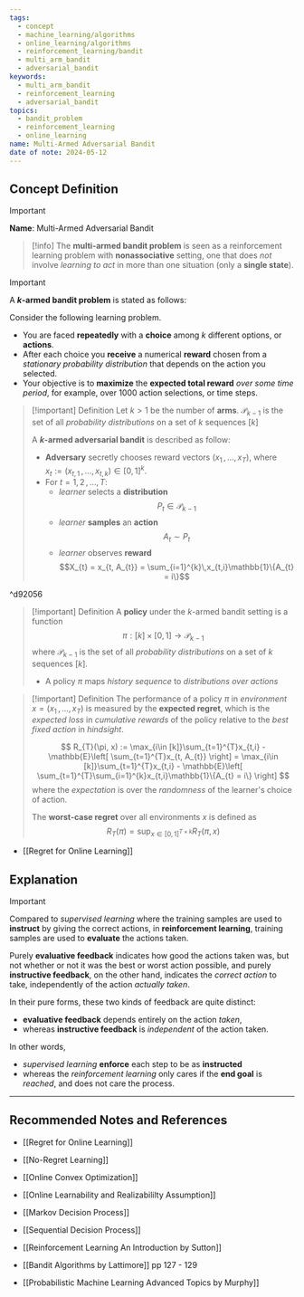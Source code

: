 ```yaml
---
tags:
  - concept
  - machine_learning/algorithms
  - online_learning/algorithms
  - reinforcement_learning/bandit
  - multi_arm_bandit
  - adversarial_bandit
keywords:
  - multi_arm_bandit
  - reinforcement_learning
  - adversarial_bandit
topics:
  - bandit_problem
  - reinforcement_learning
  - online_learning
name: Multi-Armed Adversarial Bandit
date of note: 2024-05-12
---
```


## Concept Definition

>[!important]
>**Name**: Multi-Armed Adversarial Bandit

>[!info]
>The **multi-armed bandit problem** is seen as  a reinforcement learning problem with **nonassociative** setting, one that does *not* involve *learning to act* in more than one situation (only a **single state**). 

>[!important] 
>A **$k$-armed bandit problem** is stated as follows:  
>
>Consider the following learning problem. 
>- You are faced **repeatedly** with a **choice** among $k$ different options, or **actions**. 
>- After each choice you **receive** a numerical **reward** chosen from a *stationary probability distribution* that depends on the action you selected. 
>- Your objective is to **maximize** the **expected total reward** *over some time period*, for example, over 1000 action selections, or time steps.

>[!important] Definition
>Let $k > 1$ be the number of **arms**. $\mathscr{P}_{k-1}$ is the set of all *probability distributions* on a set of  $k$ sequences $[k]$
>
>A **$k$-armed adversarial bandit** is described as follow:
>- **Adversary** secretly chooses reward vectors $(x_{1} \,{,}\ldots{,}\,x_{T})$, where $x_{t} := (x_{t,1} \,{,}\ldots{,}\,x_{t, k})\in [0,1]^{k}$. 
>- For $t=1,\,2\,{,}\ldots{,}\,T$:
>	- *learner* selects a **distribution** $$P_{t} \in \mathscr{P}_{k-1}$$
>	- *learner* **samples** an **action** $$A_{t} \sim P_{t}$$
>	- *learner* observes **reward** $$X_{t} = x_{t, A_{t}} = \sum_{i=1}^{k}\,x_{t,i}\mathbb{1}\{A_{t} = i\}$$
>	  

^d92056

>[!important] Definition
>A **policy** under the $k$-armed bandit setting is a function $$\pi: [k] \times [0,1] \to \mathscr{P}_{k-1}$$ where $\mathscr{P}_{k-1}$ is the set of all *probability distributions* on a set of  $k$ sequences $[k]$.
>
>- A policy $\pi$ maps *history sequence* to *distributions over actions*



>[!important] Definition
>The performance of a policy $\pi$ in *environment* $x = (x_{1} \,{,}\ldots{,}\,x_{T})$ is measured by the **expected regret**, which is the *expected loss* in *cumulative rewards* of the policy relative to the *best fixed action* in *hindsight*.
>
>$$
>R_{T}(\pi, x) :=  \max_{i\in [k]}\sum_{t=1}^{T}x_{t,i} - \mathbb{E}\left[  \sum_{t=1}^{T}x_{t, A_{t}} \right] = \max_{i\in [k]}\sum_{t=1}^{T}x_{t,i} - \mathbb{E}\left[  \sum_{t=1}^{T}\sum_{i=1}^{k}x_{t,i}\mathbb{1}\{A_{t} = i\} \right] 
>$$
>where the *expectation* is over the *randomness* of the learner's choice of action.
>
>The **worst-case regret** over all environments $x$ is defined as
>$$
>R_{T}(\pi) = \sup_{x\in [0,1]^{T \times k}}R_{T}(\pi, x)
>$$ 

- [[Regret for Online Learning]]

## Explanation

>[!important]
>Compared to *supervised learning* where the training samples are used to **instruct** by giving the correct actions, in **reinforcement learning**, training samples are used to **evaluate** the actions taken. 
>
>Purely **evaluative feedback** indicates how good the actions taken was, but not whether or not it was the best or worst action possible, and purely **instructive feedback**, on the other hand, indicates the *correct action* to take, independently of the action *actually taken*. 
>
>
>In their pure forms, these two kinds of feedback are quite distinct: 
>- **evaluative feedback** depends entirely on the action *taken*, 
>- whereas **instructive feedback** is *independent* of the action taken. 
>  
>In other words, 
>- *supervised learning* **enforce** each step to be as **instructed** 
>- whereas the *reinforcement learning* only cares if the **end goal** is *reached*, and does not care the process. 






-----------
##  Recommended Notes and References



- [[Regret for Online Learning]]
- [[No-Regret Learning]]
- [[Online Convex Optimization]]
- [[Online Learnability and Realizabililty Assumption]]


- [[Markov Decision Process]]
- [[Sequential Decision Process]]


- [[Reinforcement Learning An Introduction by Sutton]]
- [[Bandit Algorithms by Lattimore]] pp 127 - 129
- [[Probabilistic Machine Learning Advanced Topics by Murphy]] 
